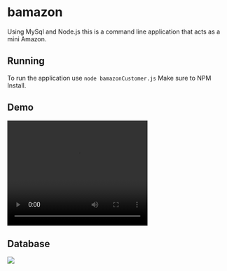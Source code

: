 # bamazon

Using MySql and Node.js this is a command line application that acts as a mini Amazon.

## Running

To run the application use `node bamazonCustomer.js`
Make sure to NPM Install.

## Demo

<video width="320" height="240" controls>
  <source src="https://github.com/robaboyd/bamazon/blob/master/2018-11-10_13-59-23.mp4" type="video/mp4">
</video>

## Database 

<img src="https://github.com/robaboyd/bamazon/blob/master/MySQLWorkbench_2018-11-10_12-46-54.png" >